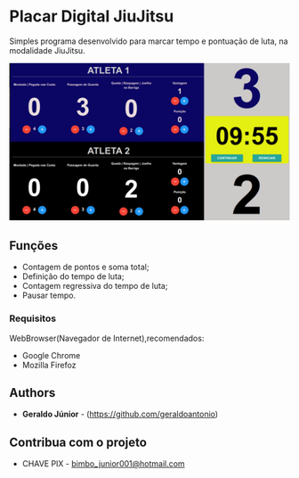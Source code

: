 # Placar Digital JiuJitsu

Simples programa desenvolvido para marcar tempo e pontuação de luta, na modalidade JiuJitsu.

![app](https://github.com/geraldoantonio/Placar-Digital-JiuJitsu/blob/master/src/images/page.png?raw=true)

## Funções

* Contagem de pontos e soma total;
* Definição do tempo de luta;
* Contagem regressiva do tempo de luta;
* Pausar tempo.

### Requisitos

WebBrowser(Navegador de Internet),recomendados:

* Google Chrome
* Mozilla Firefoz

## Authors

* **Geraldo Júnior** - (https://github.com/geraldoantonio)

## Contribua com o projeto

- CHAVE PIX - bimbo_junior001@hotmail.com

